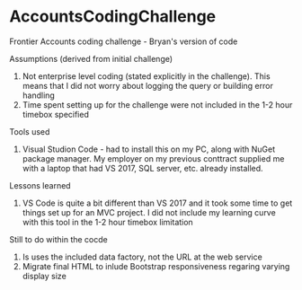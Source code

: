 # AccountsCodingChallenge
Frontier Accounts coding challenge - Bryan's version of code

Assumptions (derived from initial challenge)
1. Not enterprise level coding (stated explicitly in the challenge). This means that I did not worry about logging the query or building error handling
2. Time spent setting up for the challenge were not included in the 1-2 hour timebox specified

Tools used
1. Visual Studion Code - had to install this on my PC, along with NuGet package manager. My employer on my previous conttract supplied me with a laptop that had VS 2017, SQL server, etc. already installed.

Lessons learned
1. VS Code is quite a bit different than VS 2017 and it took some time to get things set up for an MVC project. I did not include my learning curve with this tool in the 1-2 hour timebox limitation

Still to do within the cocde
1. Is uses the included data factory, not the URL at the web service
2. Migrate final HTML to inlude Bootstrap responsiveness regaring varying display size
